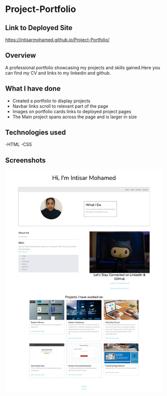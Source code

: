 # Project-Portfolio

## Link to Deployed Site

https://intisarmohamed.github.io/Project-Portfolio/

## Overview

A professional portfolio showcasing my projects and skills gained.Here you can find my CV and links to my linkedin and github.

## What I have done

- Created a portfolio to display projects
- Navbar links scroll to relevant part of the page
- Images on portfolio cards links to deployed project pages
- The Main project spans across the page and is larger in size

## Technologies used

-HTML
-CSS

## Screenshots

![Alt text](Assets/images/home-page-screenshot.jpg)
